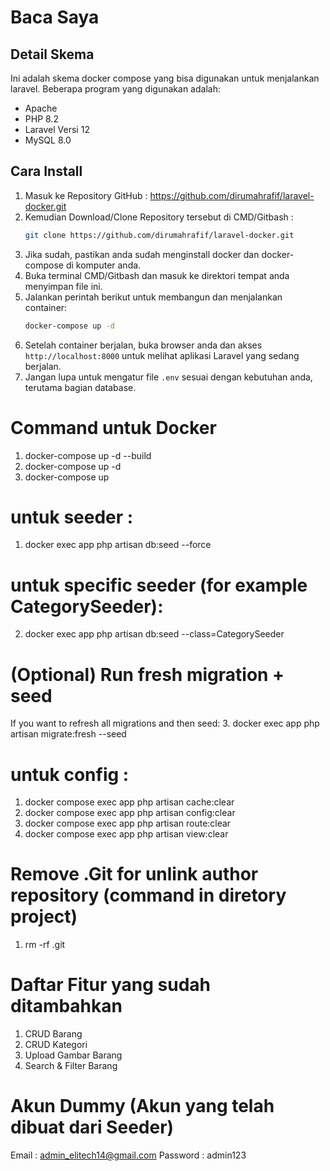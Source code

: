 # Baca Saya 
## Detail Skema 
Ini adalah skema docker compose yang bisa digunakan untuk menjalankan laravel. 
Beberapa program yang digunakan adalah:
- Apache
- PHP 8.2
- Laravel Versi 12
- MySQL 8.0

## Cara Install
1. Masuk ke Repository GitHub : https://github.com/dirumahrafif/laravel-docker.git
2. Kemudian Download/Clone Repository tersebut di CMD/Gitbash :
   ```bash
   git clone https://github.com/dirumahrafif/laravel-docker.git
   ```
3. Jika sudah, pastikan anda sudah menginstall docker dan docker-compose di komputer anda.
5. Buka terminal CMD/Gitbash dan masuk ke direktori tempat anda menyimpan file ini.
6. Jalankan perintah berikut untuk membangun dan menjalankan container:
   ```bash
   docker-compose up -d
   ```
7. Setelah container berjalan, buka browser anda dan akses `http://localhost:8000` untuk melihat aplikasi Laravel yang sedang berjalan.
8. Jangan lupa untuk mengatur file `.env` sesuai dengan kebutuhan anda, terutama bagian database.

# Command untuk Docker
1. docker-compose up -d --build
2. docker-compose up -d
3. docker-compose up
# untuk seeder :
1. docker exec app php artisan db:seed --force
# untuk specific seeder (for example CategorySeeder):
2. docker exec app php artisan db:seed --class=CategorySeeder
# (Optional) Run fresh migration + seed
If you want to refresh all migrations and then seed:
3. docker exec app php artisan migrate:fresh --seed
# untuk config :
1. docker compose exec app php artisan cache:clear  
2. docker compose exec app php artisan config:clear  
3. docker compose exec app php artisan route:clear  
4. docker compose exec app php artisan view:clear  

# Remove .Git for unlink author repository (command in diretory project)
1. rm -rf .git

# Daftar Fitur yang sudah ditambahkan
1. CRUD Barang
2. CRUD Kategori
3. Upload Gambar Barang
4. Search & Filter Barang

# Akun Dummy (Akun yang telah dibuat dari Seeder)
Email    : admin_elitech14@gmail.com
Password : admin123
